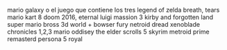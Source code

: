 
mario galaxy  o  el juego que contiene los tres
legend of zelda breath, tears
mario kart 8
doom 2016, eternal
luigi massion 3
kirby and forgotten land 
super mario bross 3d world + bowser fury 
netroid dread
xenoblade chronicles 1,2,3
mario oddisey
the elder scrolls 5 skyrim
metroid prime remasterd
persona 5 royal



